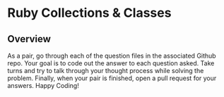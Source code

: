 # Ruby Collections & Classes

## Overview

As a pair, go through each of the question files in the associated Github repo. Your goal is to code out the answer to each question asked. Take turns and try to talk through your thought process while solving the problem. Finally, when your pair is finished, open a pull request for your answers. Happy Coding!

